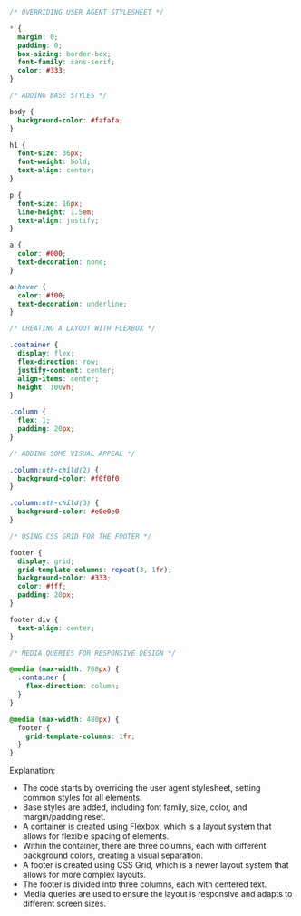 ```css
/* OVERRIDING USER AGENT STYLESHEET */

* {
  margin: 0;
  padding: 0;
  box-sizing: border-box;
  font-family: sans-serif;
  color: #333;
}

/* ADDING BASE STYLES */

body {
  background-color: #fafafa;
}

h1 {
  font-size: 36px;
  font-weight: bold;
  text-align: center;
}

p {
  font-size: 16px;
  line-height: 1.5em;
  text-align: justify;
}

a {
  color: #000;
  text-decoration: none;
}

a:hover {
  color: #f00;
  text-decoration: underline;
}

/* CREATING A LAYOUT WITH FLEXBOX */

.container {
  display: flex;
  flex-direction: row;
  justify-content: center;
  align-items: center;
  height: 100vh;
}

.column {
  flex: 1;
  padding: 20px;
}

/* ADDING SOME VISUAL APPEAL */

.column:nth-child(2) {
  background-color: #f0f0f0;
}

.column:nth-child(3) {
  background-color: #e0e0e0;
}

/* USING CSS GRID FOR THE FOOTER */

footer {
  display: grid;
  grid-template-columns: repeat(3, 1fr);
  background-color: #333;
  color: #fff;
  padding: 20px;
}

footer div {
  text-align: center;
}

/* MEDIA QUERIES FOR RESPONSIVE DESIGN */

@media (max-width: 768px) {
  .container {
    flex-direction: column;
  }
}

@media (max-width: 480px) {
  footer {
    grid-template-columns: 1fr;
  }
}
```

Explanation:

- The code starts by overriding the user agent stylesheet, setting common styles for all elements.
- Base styles are added, including font family, size, color, and margin/padding reset.
- A container is created using Flexbox, which is a layout system that allows for flexible spacing of elements.
- Within the container, there are three columns, each with different background colors, creating a visual separation.
- A footer is created using CSS Grid, which is a newer layout system that allows for more complex layouts.
- The footer is divided into three columns, each with centered text.
- Media queries are used to ensure the layout is responsive and adapts to different screen sizes.